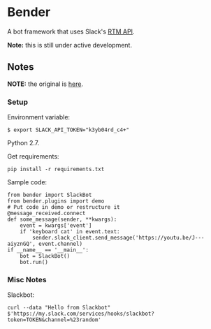 # Bender

A bot framework that uses Slack's [RTM API](https://api.slack.com/rtm).

**Note:** this is still under active development.

## Notes

**NOTE:** the original is [here](https://github.com/seancron/bender/).

### Setup

Environment variable:

    $ export SLACK_API_TOKEN="k3yb04rd_c4+"

Python 2.7.

Get requirements:

    pip install -r requirements.txt

Sample code:

    from bender import SlackBot
    from bender.plugins import demo
    # Put code in demo or restructure it
    @message_received.connect
    def some_message(sender, **kwargs):
        event = kwargs['event']
        if 'keyboard cat' in event.text:
            sender.slack_client.send_message('https://youtu.be/J---aiyznGQ', event.channel)
    if __name__ == '__main__':
        bot = SlackBot()
        bot.run()

### Misc Notes

Slackbot:

    curl --data "Hello from Slackbot" $'https://my.slack.com/services/hooks/slackbot?token=TOKEN&channel=%23random'
